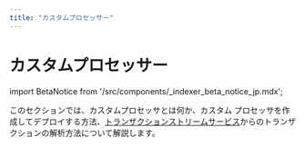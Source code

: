 ```yaml
---
title: "カスタムプロセッサー"
---
```


# カスタムプロセッサー

<!-- import BetaNotice from '../../../src/components/\_indexer_beta_notice_jp.mdx'; -->
import BetaNotice from '/src/components/\_indexer_beta_notice_jp.mdx';

<BetaNotice />

このセクションでは、カスタムプロセッサとは何か、カスタム プロセッサを作成してデプロイする方法、[トランザクションストリームサービス](/indexer/txn-stream)からのトランザクションの解析方法について解説します。
